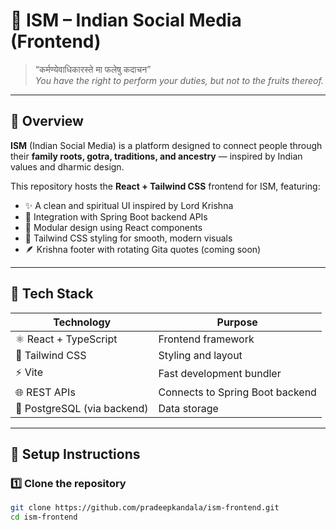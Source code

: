 # 🌸 ISM – Indian Social Media (Frontend)

> “कर्मण्येवाधिकारस्ते मा फलेषु कदाचन”  
> *You have the right to perform your duties, but not to the fruits thereof.*

---

## 🧭 Overview

**ISM** (Indian Social Media) is a platform designed to connect people through their **family roots, gotra, traditions, and ancestry** — inspired by Indian values and dharmic design.

This repository hosts the **React + Tailwind CSS** frontend for ISM, featuring:
- ✨ A clean and spiritual UI inspired by Lord Krishna  
- 🧩 Integration with Spring Boot backend APIs  
- 💠 Modular design using React components  
- 🎨 Tailwind CSS styling for smooth, modern visuals  
- 🪶 Krishna footer with rotating Gita quotes (coming soon)

---

## 🚀 Tech Stack

| Technology | Purpose |
|-------------|----------|
| ⚛️ React + TypeScript | Frontend framework |
| 🎨 Tailwind CSS | Styling and layout |
| ⚡ Vite | Fast development bundler |
| 🌐 REST APIs | Connects to Spring Boot backend |
| 💾 PostgreSQL (via backend) | Data storage |

---

## 🧱 Setup Instructions

### 1️⃣ Clone the repository
```bash
git clone https://github.com/pradeepkandala/ism-frontend.git
cd ism-frontend
